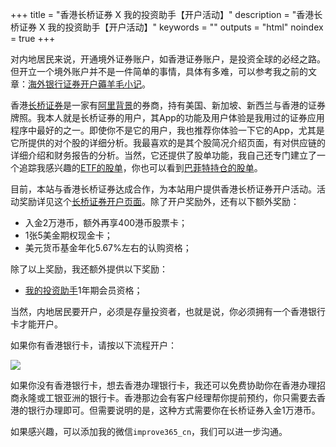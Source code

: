 +++
title = "香港长桥证券 X 我的投资助手【开户活动】"
description = "香港长桥证券 X 我的投资助手【开户活动】"
keywords = ""
outputs = "html"
noindex = true
+++

对内地居民来说，开通境外证券账户，如香港证券账户，是投资全球的必经之路。但开立一个境外账户并不是一件简单的事情，具体有多难，可以参考我之前的文章：[海外银行证券开户薅羊毛小记](/money/guide-to-open-sg-bank/)。

香港[长桥证券](https://longbridge.hk/)是一家有[阿里背景](https://longbridge.hk/about)的券商，持有美国、新加坡、新西兰与香港的证券牌照。我本人就是长桥证券的用户，其App的功能及用户体验是我用过的证券应用程序中最好的之一。即使你不是它的用户，我也推荐你体验一下它的App，尤其是它所提供的对个股的详细分析。我最喜欢的是其个股简况介绍页面，有对供应链的详细介绍和财务报告的分析。当然，它还提供了股单功能，我自己还专门建立了一个追踪我感兴趣的[ETF的股单](https://longportapp.com/sharelist/127982?app_id=longbridge&invite-code=FZ9UNP)，你也可以看到[巴菲特持仓的股单](https://longportapp.com/sharelist/22764?app_id=longbridge&invite-code=FZ9UNP)。

目前，本站与香港长桥证券达成合作，为本站用户提供香港长桥证券开户活动。活动奖励详见这个[长桥证券开户页面](https://link.longbridge.cn/KOudEB?channel=HB100010&invite-code=FZ9UNP)。除了开户奖励外，还有以下额外奖励：

- 入金2万港币，额外再享400港币股票卡；
- 1张5美金期权现金卡；
- 美元货币基金年化5.67%左右的认购资格；

除了以上奖励，我还额外提供以下奖励：

- [我的投资助手](https://www.myinvestpilot.com/)1年期会员资格；

当然，内地居民要开户，必须是存量投资者，也就是说，你必须拥有一个香港银行卡才能开户。

如果你有香港银行卡，请按以下流程开户：

![](https://img.bmpi.dev/7e230590-995e-2707-0071-1a6ff9241f23.png)

如果你没有香港银行卡，想去香港办理银行卡，我还可以免费协助你在香港办理招商永隆或工银亚洲的银行卡。香港那边会有客户经理帮你提前预约，你只需要去香港的银行办理即可。但需要说明的是，这种方式需要你在长桥证券入金1万港币。

如果感兴趣，可以添加我的微信`improve365_cn`，我们可以进一步沟通。
